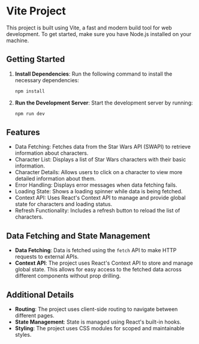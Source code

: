 # Vite Project

This project is built using Vite, a fast and modern build tool for web development. To get started, make sure you have Node.js installed on your machine.

## Getting Started

1. **Install Dependencies**: Run the following command to install the necessary dependencies:
    ```bash
    npm install
    ```

2. **Run the Development Server**: Start the development server by running:
    ```bash
    npm run dev
    ```

## Features
- Data Fetching: Fetches data from the Star Wars API (SWAPI) to retrieve information about characters.
- Character List: Displays a list of Star Wars characters with their basic information.
- Character Details: Allows users to click on a character to view more detailed information about them.
- Error Handling: Displays error messages when data fetching fails.
- Loading State: Shows a loading spinner while data is being fetched.
- Context API: Uses React's Context API to manage and provide global state for characters and loading status.
- Refresh Functionality: Includes a refresh button to reload the list of characters.

## Data Fetching and State Management

- **Data Fetching**: Data is fetched using the `fetch` API to make HTTP requests to external APIs.
- **Context API**: The project uses React's Context API to store and manage global state. This allows for easy access to the fetched data across different components without prop drilling.

## Additional Details

- **Routing**: The project uses client-side routing to navigate between different pages.
- **State Management**: State is managed using React's built-in hooks.
- **Styling**: The project uses CSS modules for scoped and maintainable styles.